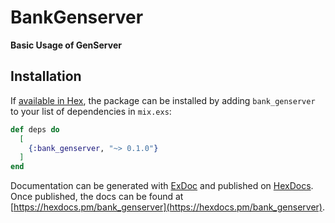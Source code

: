# BankGenserver

**Basic Usage of GenServer**

## Installation

If [available in Hex](https://hex.pm/docs/publish), the package can be installed
by adding `bank_genserver` to your list of dependencies in `mix.exs`:

```elixir
def deps do
  [
    {:bank_genserver, "~> 0.1.0"}
  ]
end
```

Documentation can be generated with [ExDoc](https://github.com/elixir-lang/ex_doc)
and published on [HexDocs](https://hexdocs.pm). Once published, the docs can
be found at [https://hexdocs.pm/bank_genserver](https://hexdocs.pm/bank_genserver).

